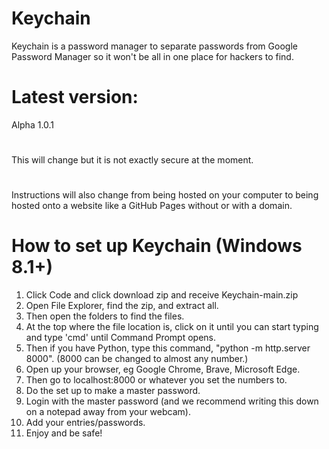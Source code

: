 # Keychain
Keychain is a password manager to separate passwords from Google Password Manager so it won't be all in one place for hackers to find.

# Latest version:
Alpha 1.0.1
#
This will change but it is not exactly secure at the moment.
#
Instructions will also change from being hosted on your computer to being hosted onto a website like a GitHub Pages without or with a domain.

# How to set up Keychain (Windows 8.1+)
1. Click Code and click download zip and receive Keychain-main.zip
2. Open File Explorer, find the zip, and extract all.
3. Then open the folders to find the files.
4. At the top where the file location is, click on it until you can start typing and type 'cmd' until Command Prompt opens.
5. Then if you have Python, type this command, "python -m http.server 8000". (8000 can be changed to almost any number.)
6. Open up your browser, eg Google Chrome, Brave, Microsoft Edge.
7. Then go to localhost:8000 or whatever you set the numbers to.
8. Do the set up to make a master password.
9. Login with the master password (and we recommend writing this down on a notepad away from your webcam).
10. Add your entries/passwords.
11. Enjoy and be safe!
